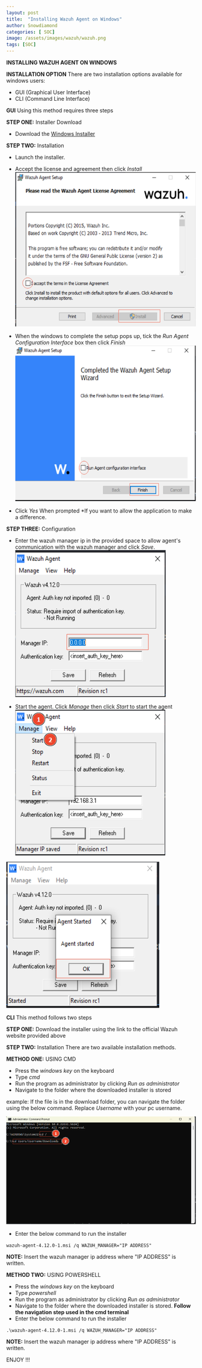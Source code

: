 ```yaml
---
layout: post
title:  "Installing Wazuh Agent on Windows"
author: Snowdiamond
categories: [ SOC]
image: /assets/images/wazuh/wazuh.png
tags: [SOC]
---
```

**INSTALLING WAZUH AGENT ON WINDOWS**

**INSTALLATION OPTION**
There are two installation options available for windows users:
- GUI (Graphical User Interface)
- CLI (Command Line Interface)


**GUI**
Using this method requires three steps

**STEP ONE:** Installer Download

- Download the [Windows Installer](https://packages.wazuh.com/4.x/windows/wazuh-agent-4.12.0-1.msi) 

**STEP TWO:** Installation

- Launch the installer.

- Accept the license and agreement then click *Install*
!["wazuh"](/assets/images/wazuh/windows-agent-installer.png)

- When the windows to complete the setup pops up, tick the *Run Agent Configuration Interface* box then click *Finish*
!["Wazuh"](/assets/images/wazuh/windows-agent-installer-config-select.png)

- Click *Yes* When prompted *If you want to allow the application to make a difference.

**STEP THREE:** Configuration
- Enter the wazuh manager ip in the provided space to allow agent's communication with the wazuh manager and click *Save*.
!["Wazuh"](/assets/images/wazuh/wazuh-agent-manager-ip-config.png)

- Start the agent. Click *Manage* then click *Start* to start the agent
!["Wazuh"](/assets/images/wazuh/wazuh-agent-start.png)

!["Wazuh"](/assets/images/wazuh/agent-start-confirmation-windows.png)

**CLI**
This method follows two steps 

**STEP ONE:** Download the installer using the link to the official Wazuh website provided above

**STEP TWO:** Installation
There are two available installation methods.

**METHOD ONE:** USING CMD

- Press the *windows key* on the keyboard
- Type *cmd*
- Run the program as administrator by clicking *Run as administrator*
- Navigate to the folder where the downloaded installer is stored

example: If the file is in the download folder, you can navigate the folder using the below command. Replace *Username* with your pc username.

!["wazuh"](/assets/images/wazuh/cmd-install-1.png)

- Enter the below command to run the installer
```
wazuh-agent-4.12.0-1.msi /q WAZUH_MANAGER="IP ADDRESS"
```
**NOTE:** Insert the wazuh manager ip address where "IP ADDRESS" is written.

**METHOD TWO:** USING POWERSHELL
- Press the *windows key* on the keyboard
- Type *powershell*
- Run the program as administrator by clicking *Run as administrator*
- Navigate to the folder where the downloaded installer is stored. **Follow the navigation step used in the cmd terminal**
- Enter the below command to run the installer

```
.\wazuh-agent-4.12.0-1.msi /q WAZUH_MANAGER="IP ADDRESS"
```
**NOTE:** Insert the wazuh manager ip address where "IP ADDRESS" is written.

ENJOY !!!